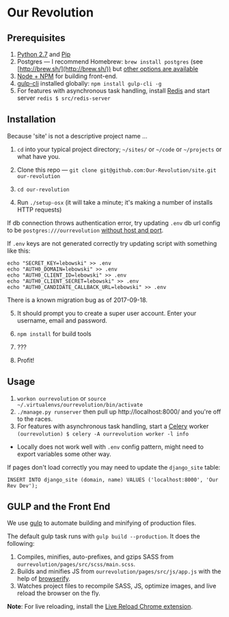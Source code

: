# Our Revolution

## Prerequisites

1. [Python 2.7](https://www.python.org/downloads/) and [Pip](https://pip.pypa.io/en/stable/installing/)
2. Postgres — I recommend Homebrew: `brew install postgres` (see [http://brew.sh/](http://brew.sh/)) but [other options are available](https://www.postgresql.org/download/macosx/)
3. [Node + NPM](https://nodejs.org/en/download/) for building front-end.
4. [gulp-cli](https://gulpjs.com/) installed globally: `npm install gulp-cli -g`
5. For features with asynchronous task handling, install [Redis](https://redis.io/) and start server `redis $ src/redis-server`

## Installation
Because 'site' is not a descriptive project name ...

1. `cd` into your typical project directory; `~/sites/` or `~/code` or `~/projects` or what have you.

2. Clone this repo — `git clone git@github.com:Our-Revolution/site.git our-revolution`

3. `cd our-revolution`

4. Run `./setup-osx` (it will take a minute; it's making a number of installs HTTP requests)

If db connection throws authentication error, try updating `.env` db url config
to be `postgres:///ourrevolution` [without host and port](https://www.peterbe.com/plog/connecting-with-psycopg2-without-a-username-and-password).

If `.env` keys are not generated correctly try updating script with something
like this:
```
echo "SECRET_KEY=lebowski" >> .env
echo "AUTH0_DOMAIN=lebowski" >> .env
echo "AUTH0_CLIENT_ID=lebowski" >> .env
echo "AUTH0_CLIENT_SECRET=lebowski" >> .env
echo "AUTH0_CANDIDATE_CALLBACK_URL=lebowski" >> .env
```

There is a known migration bug as of 2017-09-18.

5. It should prompt you to create a super user account. Enter your username, email and password.

6. `npm install` for build tools

7. ???

8. Profit!

## Usage

1. `workon ourrevolution` or `source ~/.virtualenvs/ourrevolution/bin/activate`
2. `./manage.py runserver` then pull up http://localhost:8000/ and you're off to the races.
3. For features with asynchronous task handling, start a [Celery](http://docs.celeryproject.org/en/latest/django/first-steps-with-django.html#starting-the-worker-process) worker `(ourrevolution) $ celery -A ourrevolution worker -l info`
 - Locally does not work well with `.env` config pattern, might need to export variables some other way. 


If pages don't load correctly you may need to update the `django_site` table:
```
INSERT INTO django_site (domain, name) VALUES ('localhost:8000', 'Our Rev Dev');
```

## GULP and the Front End
We use [gulp](http://gulpjs.com/) to automate building and minifying of production files.

The default gulp task runs with `gulp build --production`. It does the following:
1. Compiles, minifies, auto-prefixes, and gzips SASS from `ourrevolution/pages/src/scss/main.scss`.
2. Builds and minifies JS from `ourrevolution/pages/src/js/app.js` with the help of [browserify](http://browserify.org/).
3. Watches project files to recompile SASS, JS, optimize images, and live reload the browser on the fly.

__Note__: For live reloading, install the [Live Reload Chrome extension](https://chrome.google.com/webstore/detail/livereload/jnihajbhpnppcggbcgedagnkighmdlei).
